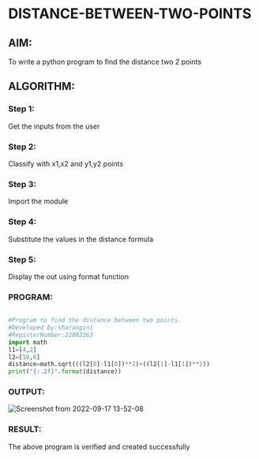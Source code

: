 # DISTANCE-BETWEEN-TWO-POINTS

## AIM:
To write a python program to find the distance two 2 points
## ALGORITHM:
### Step 1: 
Get the inputs from the user
### Step 2: 
Classify with x1,x2 and y1,y2 points
### Step 3:
Import the module
### Step 4:
Substitute the values in the distance formula
### Step 5:
Display the out using format function
### PROGRAM:
```python

#Program to find the distance between two points.
#Developed by:sharangini
#RegisterNumber:22003363
import math
l1=[4,2]
l2=[10,6]
distance=math.sqrt(((l2[0]-l1[0])**2)+((l2[1]-l1[1])**2))
print("{:.2f}".format(distance))
```

### OUTPUT:
![Screenshot from 2022-09-17 13-52-08](https://user-images.githubusercontent.com/113497333/190847653-9c1134bc-3c12-4111-92df-b2ce196d52ee.png)


### RESULT:
The above program is verified and created successfully
